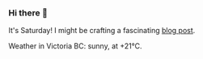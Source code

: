 ### Hi there :wave:

It's Saturday! I might be crafting a fascinating [blog post](https://benjaminwuethrich.dev).

Weather in Victoria BC: sunny, at +21°C.
